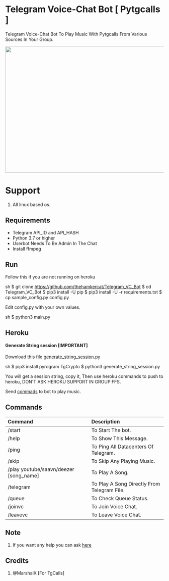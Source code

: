 
# Telegram Voice-Chat Bot [ Pytgcalls ]

Telegram Voice-Chat Bot To Play Music With Pytgcalls From Various Sources In Your Group.

<img src="https://i.imgur.com/8S8NVy0.png" width="530" height="400">


# Support

1. All linux based os.


## Requirements

- Telegram API_ID and API_HASH
- Python 3.7 or higher 
- Userbot Needs To Be Admin In The Chat
- Install ffmpeg

## Run

Follow this if you are not running on heroku

sh
$ git clone https://github.com/thehamkercat/Telegram_VC_Bot
$ cd Telegram_VC_Bot
$ pip3 install -U pip
$ pip3 install -U -r requirements.txt
$ cp sample_config.py config.py

Edit config.py with your own values.

sh
$ python3 main.py


## Heroku

#### Generate String session [IMPORTANT]

Download this file [generate_string_session.py](https://raw.githubusercontent.com/thehamkercat/Telegram_VC_Bot/master/generate_string_session.py)


sh
$ pip3 install pyrogram TgCrypto
$ python3 generate_string_session.py

You will get a session string, copy it, Then use heroku commands to push to heroku, DON'T ASK HEROKU SUPPORT IN GROUP FFS. 




Send [commads](https://github.com/thehamkercat/Telegram_VC_Bot/blob/master/README.md#commands) to bot to 
play music.


## Commands
Command | Description
:--- | :---
/start | To Start The bot.
/help | To Show This Message.
/ping | To Ping All Datacenters Of Telegram.
/skip | To Skip Any Playing Music.
/play youtube/saavn/deezer [song_name] | To Play A Song.
/telegram | To Play A Song Directly From Telegram File.
/queue | To Check Queue Status.
/joinvc | To Join Voice Chat.
/leavevc | To Leave Voice Chat.

## Note

1. If you want any help you can ask [here](https://t.me/PatheticProgrammers)

## Credits
1. @MarshalX [For TgCalls]
